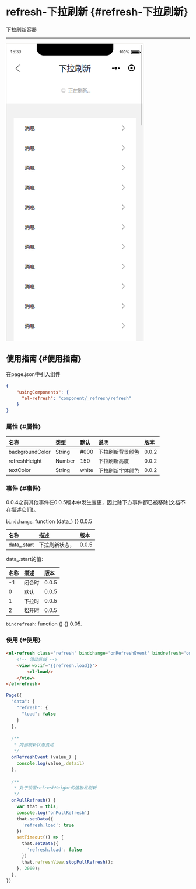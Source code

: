 # refresh-下拉刷新 {#refresh-下拉刷新}

下拉刷新容器

---

![](/assets/refresh01.png)

## 使用指南 {#使用指南}

在page.json中引入组件

```json
{
    "usingComponents": {
      "el-refresh": "component/_refresh/refresh"
    }
}
```

### 属性 {#属性}

| 名称 | 类型 | 默认 | 说明 | 版本 |
| :--- | :--- | :--- | :--- | :--- |
| backgroundColor | String | \#000 | 下拉刷新背景颜色 | 0.0.2 |
| refreshHeight | Number | 150 | 下拉刷新高度 | 0.0.2 |
| textColor | String | white | 下拉刷新字体颜色 | 0.0.2 |

### 事件 {#事件}

0.0.4之前其他事件在0.0.5版本中发生变更，因此除下方事件都已被移除\(文档不在描述它们\)。

`bindchange`: function \(data\_\) {} 0.0.5

| 名称 | 描述 | 版本 |
| :--- | :--- | :--- |
| data\_.start | 下拉刷新状态， | 0.0.5 |

data\_.start的值:

| 名称 | 描述 | 版本 |
| :--- | :--- | :--- |
| -1 | 闭合时 | 0.0.5 |
| 0 | 默认 | 0.0.5 |
| 1 | 下拉时 | 0.0.5 |
| 2 | 松开时 | 0.0.5 |

`bindrefresh`: function \(\) {} 0.05.

### 使用 {#使用}

```html
<el-refresh class='refresh' bindchange='onRefreshEvent' bindrefresh='onPullRefresh' refreshHeight='150'>
    <!-- 滑动区域 -->
    <view wx:if='{{refresh.load}}'>
        <el-load/>
    </view>
</el-refresh>
```

```js
Page({
  "data": {
    "refresh": {
      "load": false
    }
  },

  /**
   * 内部刷新状态变动
   */
  onRefreshEvent (value_) {
    console.log(value_.detail)
  },

  /**
   * 处于设置refreshHeight的值触发刷新
   */
  onPullRefresh() {
    var that = this;
    console.log('onPullRefresh')
    that.setData({
      'refresh.load': true
    })
    setTimeout(() => {
      that.setData({
        'refresh.load': false
      })
      that.refreshView.stopPullRefresh();
    }, 2000);
  },
})
```



